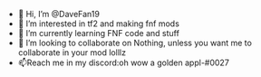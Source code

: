 - 👋 Hi, I’m @DaveFan19
- 👀 I’m interested in tf2 and making fnf mods
- 🌱 I’m currently learning FNF code and stuff
- 💞️ I’m looking to collaborate on Nothing, unless you want me to collaborate in your mod lolllz
- 📫Reach me in my discord:oh wow a golden appl-#0027

<!---
DaveFan19/DaveFan19 is a ✨ special ✨ repository because its `README.md` (this file) appears on your GitHub profile.
You can click the Preview link to take a look at your changes.
--->
